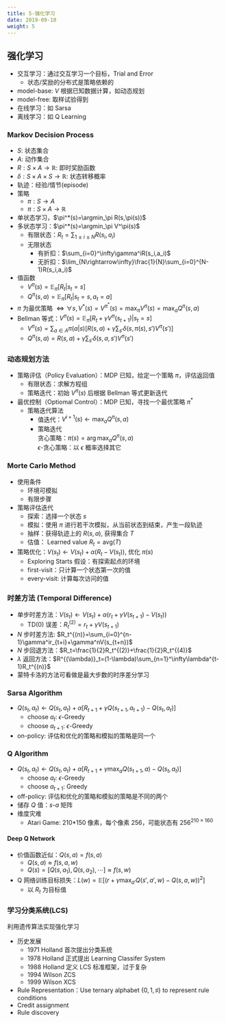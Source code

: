 ```yaml
---
title: 5-强化学习
date: 2019-09-10
weight: 5
---
```


## 强化学习

- 交互学习：通过交互学习一个目标，Trial and Error
  - 状态/奖励的分布式是策略依赖的
- model-base: $V$ 根据已知数据计算，如动态规划
- model-free: 取样试验得到
- 在线学习：如 Sarsa
- 离线学习：如 Q Learning

### Markov Decision Process

- $S$: 状态集合
- $A$: 动作集合
- $R:S\times A\rightarrow\mathbb{R}$: 即时奖励函数
- $\delta:S\times A\times S\rightarrow \mathbb{R}$: 状态转移概率
- 轨迹：经验/情节(episode)
- 策略
  - $\pi:S\rightarrow A$
  - $\pi:S\times A\rightarrow\mathbb{R}$
- 单状态学习，$\pi^*(s)=\argmin_\pi R(s,\pi(s))$
- 多状态学习：$\pi^*(s)=\argmin_\pi V^\pi(s)$
  - 有限状态：$R_t=\sum_{1\leq i\leq N}R(s_i,a_i)$
  - 无限状态
    - 有折扣：$\sum_{i=0}^\infty\gamma^iR(s_i,a_i)$
    - 无折扣：$\lim_{N\rightarrow\infty}\frac{1}{N}\sum_{i=0}^{N-1}R(s_i,a_i)$
- 值函数
  - $V^\pi(s)=\mathbb{E}_\pi[R_t|s_t=s]$
  - $Q^\pi(s,a)=\mathbb{E}_\pi[R_t|s_t=s,a_t=a]$
- $\pi$ 为最优策略 $\iff\forall s,V^*(s)=V^{\pi^*}(s)=\max_\pi V^{\pi}(s)=\max_a Q^{\pi}(s,a)$
- Bellman 等式：$V^{\pi}(s)=\mathbb{E}_\pi[R_t+\gamma V^\pi(s_{t+1})|s_t=s]$
  - $V^\pi(s)=\sum_{a\in A}\pi(a|s)[R(s,a)+\gamma\sum_{s'}\delta(s,\pi(s),s')V^{\pi}(s')]$
  - $Q^\pi(s,a)=R(s,a)+\gamma\sum_{s'}\delta(s,a,s')V^\pi(s')$

### 动态规划方法

- 策略评估（Policy Evaluation）：MDP 已知，给定一个策略 $\pi$，评估返回值
  - 有限状态：求解方程组
  - 策略迭代：初始 $V^\pi(s)$ 后根据 Bellman 等式更新迭代
- 最优控制（Optiomal Control）：MDP 已知，寻找一个最优策略 $\pi^*$
  - 策略迭代算法
    - 值迭代：$V^{i+1}(s)\leftarrow\max_a Q^\pi(s,a)$
    - 策略迭代  
      贪心策略：$\pi(s)=\arg\max_a Q^{\pi}(s,a)$  
      $\epsilon$-贪心策略：以 $\epsilon$ 概率选择其它

### Morte Carlo Method

- 使用条件
  - 环境可模拟
  - 有限步骤
- 策略评估迭代
  - 探索：选择一个状态 $s$
  - 模拟：使用 $\pi$ 进行若干次模拟，从当前状态到结束，产生一段轨迹
  - 抽样：获得轨迹上的 $R(s,a)$, 获得集合 $T$
  - 估值： Learned value $R_t=\text{avg}(T)$
- 策略优化：$V(s_t)\leftarrow V(s_t)+\alpha(R_t-V(s_t))$, 优化 $\pi(s)$
  - Exploring Starts 假设：有探索起点的环境
  - first-visit：只计算一个状态第一次的值
  - every-visit: 计算每次访问的值

### 时差方法 (Temporal Difference)

- 单步时差方法：$V(s_t)\leftarrow V(s_t)+\alpha(r_t+\gamma V(s_{t+1})-V(s_t))$
  - TD(0) 误差：$R_t^{(2)}=r_t+\gamma V(s_{t+1})$
- $N$ 步时差方法: $R_t^{(n)}=\sum_{i=0}^{n-1}\gamma^ir_{t+i}+\gamma^nV(s_{t+n})$
- $N$ 步回退方法：$R_t=\frac{1}{2}R_t^{(2)}+\frac{1}{2}R_t^{(4)}$
- $\lambda$ 返回方法：$R^{(\lambda)}_t=(1-\lambda)\sum_{n=1}^\infty\lambda^{t-1}R_t^{(n)}$
- 蒙特卡洛的方法可看做是最大步数的时序差分学习

### Sarsa Algorithm

- $Q(s_t,a_t)\leftarrow Q(s_t,a_t)+\alpha[R_{t+1}+\gamma Q(s_{t+1},a_{t+1})-Q(s_t,a_t)]$
  - choose $a_t$: $\epsilon$-Greedy
  - choose $a_{t+1}$: $\epsilon$-Greedy
- on-policy: 评估和优化的策略和模拟的策略是同一个

### Q Algorithm

- $Q(s_t,a_t)\leftarrow Q(s_t,a_t)+\alpha[R_{t+1}+\gamma \max_aQ(s_{t+1},a)-Q(s_t,a_t)]$
  - choose $a_t$: $\epsilon$-Greedy
  - choose $a_{t+1}$: Greedy
- off-policy: 评估和优化的策略和模拟的策略是不同的两个
- 储存 $Q$ 值：$s$-$a$ 矩阵
- 维度灾难
  - Atari Game: 210\*150 像素，每个像素 256，可能状态有 $256^{210\times 160}$

#### Deep Q Network

- 价值函数近似：$Q(s,a)=f(s,a)$
  - $Q(s,a)\approx f(s,a,w)$
  - $Q(s)=[Q(s,a_1),Q(s,a_2),\cdots]\approx f(s,w)$
- Q 网络训练目标损失：$L(w)=\mathbb{E}[(r+\gamma\max_{a'}Q(s',a',w)-Q(s,a,w))^2]$
  - 以 $R_t$ 为目标值

### 学习分类系统(LCS)

利用遗传算法实现强化学习

- 历史发展
  - 1971 Holland 首次提出分类系统
  - 1978 Holland 正式提出 Learning Classifer System
  - 1988 Holland 定义 LCS 标准框架，过于复杂
  - 1994 Wilson ZCS
  - 1999 Wilson XCS
- Rule Representation：Use ternary alphabet $\{0,1,\sharp\}$ to represent rule conditions
- Credit assignment
- Rule discovery
